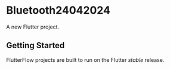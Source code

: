 # Bluetooth24042024

A new Flutter project.

## Getting Started

FlutterFlow projects are built to run on the Flutter _stable_ release.
